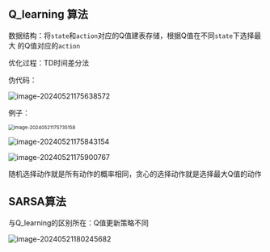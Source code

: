 

## Q_learning 算法

数据结构：将<code>state</code>和<code>action</code>对应的Q值建表存储，根据Q值在不同<code>state</code>下选择最大 的Q值对应的<code>action</code>

优化过程：TD时间差分法

伪代码：

![image-20240521175638572](C:\Users\丁晓琪\AppData\Roaming\Typora\typora-user-images\image-20240521175638572.png)

例子：

<img src="C:\Users\丁晓琪\AppData\Roaming\Typora\typora-user-images\image-20240521175735158.png" alt="image-20240521175735158" style="zoom:67%;" />

![image-20240521175843154](C:\Users\丁晓琪\AppData\Roaming\Typora\typora-user-images\image-20240521175843154.png)

![image-20240521175900767](C:\Users\丁晓琪\AppData\Roaming\Typora\typora-user-images\image-20240521175900767.png)

随机选择动作就是所有动作的概率相同，贪心的选择动作就是选择最大Q值的动作

## SARSA算法

与Q_learning的区别所在：Q值更新策略不同

![image-20240521180245682](C:\Users\丁晓琪\AppData\Roaming\Typora\typora-user-images\image-20240521180245682.png)
